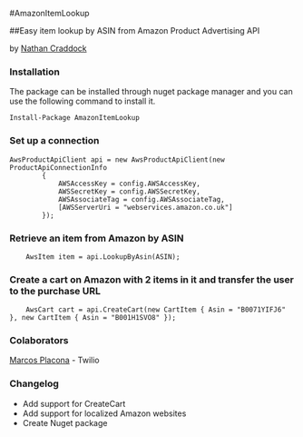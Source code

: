 #AmazonItemLookup

##Easy item lookup by ASIN from Amazon Product Advertising API

by [Nathan Craddock](http://nathancraddock.org/ "Nathan Craddock - Software Developer")
### Installation
The package can be installed through nuget package manager and you can use the following command to install it. 
```
Install-Package AmazonItemLookup
```
### Set up a connection
```
AwsProductApiClient api = new AwsProductApiClient(new ProductApiConnectionInfo
		{
			AWSAccessKey = config.AWSAccessKey,
			AWSSecretKey = config.AWSSecretKey,
			AWSAssociateTag = config.AWSAssociateTag,
			[AWSServerUri = "webservices.amazon.co.uk"]
		});
```
### Retrieve an item from Amazon by ASIN
```
    AwsItem item = api.LookupByAsin(ASIN);
```
### Create a cart on Amazon with 2 items in it and transfer the user to the purchase URL		
```
    AwsCart cart = api.CreateCart(new CartItem { Asin = "B0071YIFJ6" }, new CartItem { Asin = "B001H1SVO8" });
```

### Colaborators
[Marcos Placona](www.placona.co.uk) - Twilio

### Changelog
*   Add support for CreateCart
*   Add support for localized Amazon websites
*   Create Nuget package

